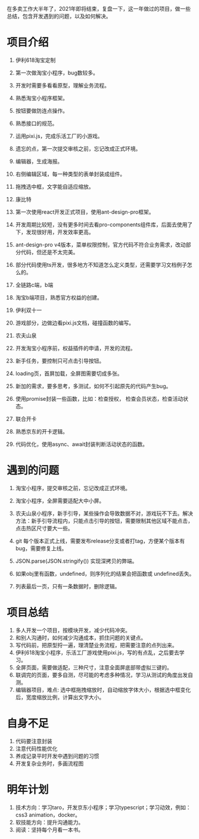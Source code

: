 在多卖工作大半年了，2021年即将结束，复盘一下，这一年做过的项目，做一些总结，包含开发遇到的问题，以及如何解决。

# 项目介绍

1. 伊利618淘宝定制

1. 第一次做淘宝小程序，bug数较多。
2. 开发时需要多看看原型，理解业务流程。
3. 熟悉淘宝小程序框架。
4. 按钮要做防连点操作。
5. 熟悉接口的规范。
6. 运用pixi.js，完成乐活工厂的小游戏。
7. 遗忘的点，第一次提交审核之前，忘记改成正式环境。

2. 编辑器，生成海报。

1. 右侧编辑区域，每一种类型的表单封装成组件。
2. 拖拽选中框，文字能自适应缩放。

3. 康比特

1. 第一次使用react开发正式项目，使用ant-design-pro框架。
2. 开发周期比较短，没有更多时间去看pro-components组件库，后面去使用了下，发现很好用，开发效率更高。
3. ant-design-pro v4版本，菜单权限控制，官方代码不符合业务需求，改动部分代码，但还是不太完美。
4. 部分代码使用ts开发，很多地方不知道怎么定义类型，还需要学习文档例子怎么的。

4. 全链路c端，b端

1. 淘宝b端项目，熟悉官方权益的创建。

5. 伊利双十一

1. 游戏部分，边做边看pixi.js文档，碰撞函数的编写。

6. 农夫山泉

1. 开发淘宝小程序前，权益插件的申请，开发的流程。
2. 新手任务，要控制只可点击引导按钮。
3. loading页，首屏加载，全屏图需要切成多张。
4. 新加的需求，要多思考，多测试，如何不引起原先的代码产生bug。
5. 使用promise封装一些函数，比如：检查授权， 检查会员状态，检查活动状态。

7. 联合开卡

1. 熟悉京东的开卡逻辑。
2. 代码优化，使用async、await封装判断活动状态的函数。

# 遇到的问题

1. 淘宝小程序，提交审核之前，忘记改成正式环境。
2. 淘宝小程序，全屏需要适配大中小屏。
3. 农夫山泉小程序，新手引导，某些操作会导致数据不对，游戏玩不下去。解决方法：新手引导流程内，只能点击引导的按钮，需要限制其他区域不能点击，点击热区尺寸要大一些。
4. git 每个版本正式上线，需要发布release分支或者打tag，方便某个版本有bug，需要修复上线。
5. JSON.parse(JSON.stringify()) 实现深拷贝的弊端。

1. 如果obj里有函数，undefined，则序列化的结果会把函数或 undefined丢失。

6. 列表最后一页，只有一条数据时，删除逻辑。

# 项目总结

1. 多人开发一个项目，按模块开发，减少代码冲突。
2. 和别人沟通时，如何减少沟通成本，抓住问题的关键点。
3. 写代码前，把原型捋一遍，理清楚业务流程，把需要注意的点列出来。
4. 伊利618淘宝小程序，乐活工厂游戏使用pixi.js，写的有点乱，之后要去学习。
5. 全屏页面，需要做适配，三种尺寸，注意全面屏底部带虚拟三键的。
6. 联调完的页面，要多自测，尽可能的考虑多种情况，学习从测试的角度出发自测。
7. 编辑器项目，难点: 选中框拖拽缩放时，自动缩放字体大小，根据选中框变化后，宽度缩放比例，计算出文字大小。

# 自身不足

1. 代码要注意封装
2. 注意代码性能优化
3. 养成记录平时开发中遇到问题的习惯
4. 开发复杂业务时，多画流程图

# 明年计划

1. 技术方向：学习taro，开发京东小程序；学习typescript；学习动效，例如：css3 animation，docker。
2. 软技能方向：提升沟通能力。
3. 阅读：坚持每个月看一本书。